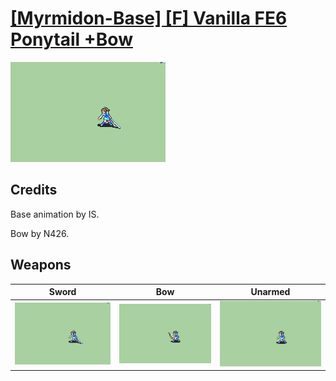 # [\[Myrmidon-Base\] \[F\] Vanilla FE6 Ponytail +Bow](./)

<img src="./1.%20Sword/Sword_000.png" alt="[Myrmidon-Base] [F] Vanilla FE6 Ponytail +Bow standing" />

## Credits

Base animation by IS.

Bow by N426.

## Weapons


|Sword |Bow |Unarmed |
|  :---: | :---: | :---: |
| <img alt="Sword animation" src="./1.%20Sword/Sword.gif" /> | <img alt="Bow animation" src="./5.%20Bow/Bow.gif" /> | <img alt="Unarmed animation" src="./8.%20Unarmed/Unarmed.gif" /> |
